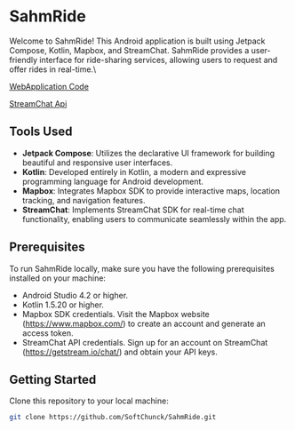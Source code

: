 # SahmRide

Welcome to SahmRide! This Android application is built using Jetpack Compose, Kotlin, Mapbox, and StreamChat. SahmRide provides a user-friendly interface for ride-sharing services, allowing users to request and offer rides in real-time.\

[WebApplication Code](https://github.com/SoftChunck/SahmRide.git)

[StreamChat Api](https://github.com/SoftChunck/sahmrideHosting.git)

## Tools Used

- **Jetpack Compose**: Utilizes the declarative UI framework for building beautiful and responsive user interfaces.
- **Kotlin**: Developed entirely in Kotlin, a modern and expressive programming language for Android development.
- **Mapbox**: Integrates Mapbox SDK to provide interactive maps, location tracking, and navigation features.
- **StreamChat**: Implements StreamChat SDK for real-time chat functionality, enabling users to communicate seamlessly within the app.


## Prerequisites

To run SahmRide locally, make sure you have the following prerequisites installed on your machine:

- Android Studio 4.2 or higher.
- Kotlin 1.5.20 or higher.
- Mapbox SDK credentials. Visit the Mapbox website (https://www.mapbox.com/) to create an account and generate an access token.
- StreamChat API credentials. Sign up for an account on StreamChat (https://getstream.io/chat/) and obtain your API keys.

## Getting Started
Clone this repository to your local machine:

```bash
git clone https://github.com/SoftChunck/SahmRide.git
